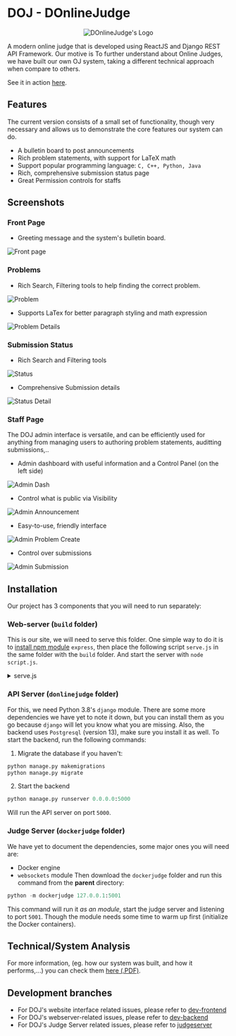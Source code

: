 # DOJ - DOnlineJudge
<div align="center">
<img src="https://user-images.githubusercontent.com/24392632/131251506-b7b54b9a-319e-4002-96bc-87122a3dadd7.png" alt="DOnlineJudge's Logo">
</div>

A modern online judge that is developed using ReactJS and Django REST API Framework. Our motive is To further understand about Online Judges, we have built our own OJ system, taking a different technical approach when compare to others.

See it in action [here](http://45.117.171.223:8080/).

## Features
The current version consists of a small set of functionality, though very necessary and allows us to demonstrate the core features our system can do.

* A bulletin board to post announcements
* Rich problem statements, with support for LaTeX math
* Support popular programming language: `C, C++, Python, Java`
* Rich, comprehensive submission status page
* Great Permission controls for staffs

## Screenshots
### Front Page
* Greeting message and the system's bulletin board.

![Front page](https://raw.githubusercontent.com/nvatuan/PBL-DOnlineJudge/tmp/screenshots/front.png)

### Problems
* Rich Search, Filtering tools to help finding the correct problem.

![Problem](https://raw.githubusercontent.com/nvatuan/PBL-DOnlineJudge/tmp/screenshots/problem.png)

* Supports LaTex for better paragraph styling and math expression

![Problem Details](https://raw.githubusercontent.com/nvatuan/PBL-DOnlineJudge/tmp/screenshots/problem-de.png)

### Submission Status
* Rich Search and Filtering tools

![Status](https://raw.githubusercontent.com/nvatuan/PBL-DOnlineJudge/tmp/screenshots/status-searching.png)

* Comprehensive Submission details

![Status Detail](https://raw.githubusercontent.com/nvatuan/PBL-DOnlineJudge/tmp/screenshots/status-de.png)


### Staff Page
The DOJ admin interface is versatile, and can be efficiently used for anything from managing users to authoring problem statements, auditting submissions,..
* Admin dashboard with useful information and a Control Panel (on the left side)

![Admin Dash](https://raw.githubusercontent.com/nvatuan/PBL-DOnlineJudge/tmp/screenshots/admin-dash.png)

* Control what is public via Visibility

![Admin Announcement](https://raw.githubusercontent.com/nvatuan/PBL-DOnlineJudge/tmp/screenshots/admin-prob.png)

* Easy-to-use, friendly interface

![Admin Problem Create](https://raw.githubusercontent.com/nvatuan/PBL-DOnlineJudge/tmp/screenshots/admin-prob-create.png)

* Control over submissions

![Admin Submission](https://raw.githubusercontent.com/nvatuan/PBL-DOnlineJudge/tmp/screenshots/admin-submission-de.png)

## Installation
Our project has 3 components that you will need to run separately:
### Web-server (`build` folder)
This is our site, we will need to serve this folder. One simple way to do it is to [install npm module](https://www.npmjs.com/package/express) `express`, then place the following script `serve.js` in the same folder with the `build` folder. And start the server with `node script.js`. 
<details>
  <summary> serve.js </summary>

  ```js
  var path = require('path');
  var express = require('express');
  var app = express();

  app.use(express.static(path.resolve(__dirname, 'build')));
  app.get('*', (req, res) => {
      res.sendFile(path.resolve(__dirname, 'build', 'index.html'));
  });

  var server = app.listen(8080)
  ```

</details>

### API Server (`donlinejudge` folder)
For this, we need Python 3.8's `django` module. There are some more dependencies we have yet to note it down, but you can install them as you go because `django` will let you know what you are missing. Also, the backend uses `Postgresql` (version 13), make sure you install it as well.
To start the backend, run the following commands:
1. Migrate the database if you haven't:
```python
python manage.py makemigrations
python manage.py migrate
```
2. Start the backend
```python
python manage.py runserver 0.0.0.0:5000
```
Will run the API server on port `5000`.

### Judge Server (`dockerjudge` folder)
We have yet to document the dependencies, some major ones you will need are:
- Docker engine
- `websockets` module
Then download the `dockerjudge` folder and run this command from the **parent** directory:
```python
python -m dockerjudge 127.0.0.1:5001
```
This command will run it *as an module*, start the judge server and listening to port `5001`. Though the module needs some time to warm up first (initialize the Docker containers).

## Technical/System Analysis
For more information, (eg. how our system was built, and how it performs,...) you can check them [here (.PDF)](https://github.com/nvatuan/PBL-DOnlineJudge/raw/tmp/DOnlineJudge%20System%20Technical%20(Eng).pdf).

## Development branches
- For DOJ's website interface related issues, please refer to [dev-frontend](https://github.com/nvatuan/PBL_DOnlineJudge/tree/dev-frontend)
- For DOJ's webserver-related issues, please refer to [dev-backend](https://github.com/nvatuan/PBL_DOnlineJudge/tree/dev-backend)
- For DOJ's Judge Server related issues, please refer to [judgeserver](https://github.com/nvatuan/PBL_DOnlineJudge/tree/dev-judgeserver)
